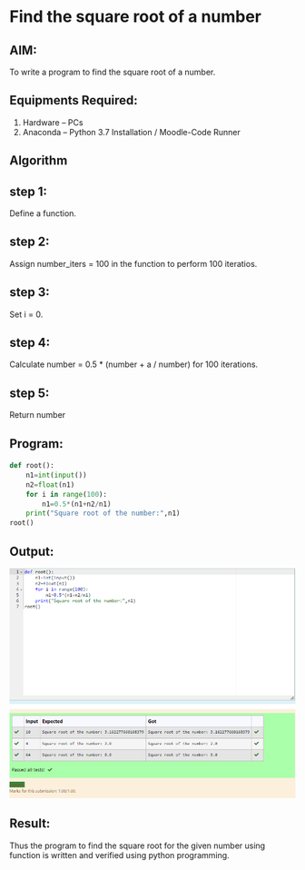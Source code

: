 # Find the square root of a number

## AIM:
To write a program to find the square root of a number.

## Equipments Required:
1. Hardware – PCs
2. Anaconda – Python 3.7 Installation / Moodle-Code Runner

## Algorithm
## step 1:
 Define a function.
## step 2:
 Assign number_iters = 100 in the function to perform 100 iteratios.
## step 3:
 Set i = 0.
## step 4:
Calculate  number = 0.5 * (number + a / number) for 100 iterations.
## step 5:
 Return number

## Program:
```PYTHON
def root():
    n1=int(input())
    n2=float(n1)
    for i in range(100):
        n1=0.5*(n1+n2/n1)
    print("Square root of the number:",n1)
root()
```

## Output:
![Alt text](<square root.png>)

## Result:
Thus the program to find the square root for the given number using function is written and verified using python programming.
